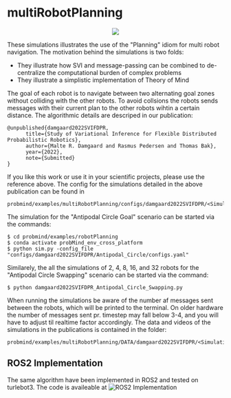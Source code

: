 # multiRobotPlanning
<p align="center">
  <img src=example.gif>
</p>

These simulations illustrates the use of the "Planning" idiom for multi robot navigation. The motivation behind the simulations is two folds:
- They illustrate how SVI and message-passing can be combined to de-centralize the computational burden of complex problems
- They illustrate a simplistic implementation of Theory of Mind

The goal of each robot is to navigate between two alternating goal zones without colliding with the other robots. To avoid collsions the robots sends messages with their current plan to the other robots wihtin a certain distance. The algorithmic details are descriped in our publication:
```
@unpublished{damgaard2022SVIFDPR,
      title={Study of Variational Inference for Flexible Distributed Probabilistic Robotics}, 
      author={Malte R. Damgaard and Rasmus Pedersen and Thomas Bak},
      year={2022},
      note={Submitted}
}
```
If you like this work or use it in your scientific projects, please use the reference above. The config for the simulations detailed in the above publication can be found in 
```
probmind/examples/multiRobotPlanning/configs/damgaard2022SVIFDPR/<Simulation_Scenario>/
```
The simulation for the "Antipodal Circle Goal" scenario can be started via the commands:
```
$ cd probmind/examples/robotPlanning
$ conda activate probMind_env_cross_platform
$ python sim.py -config_file "configs/damgaard2022SVIFDPR/Antipodal_Circle/configs.yaml"
```
Similarely, the all the simulations of 2, 4, 8, 16, and 32 robots for the "Antipodal Circle Swapping" scenario can be started via the command:
```
$ python damgaard2022SVIFDPR_Antipodal_Circle_Swapping.py
```
When running the simulations be aware of the number af messages sent between the robots, which will be printed to the terminal. On older hardware the number of messages sent pr. timestep may fall below 3-4, and you will have to adjust til realtime factor accordingly. The data and videos of the simulations in the publications is contained in the folder:
```
probmind/examples/multiRobotPlanning/DATA/damgaard2022SVIFDPR/<Simulation_Scenario>/
```

## ROS2 Implementation
The same algorithm have been implemented in ROS2 and tested on turlebot3. The code is availeable at ![ROS2 Implementation](https://github.com/damgaardmr/VI_Nav)
